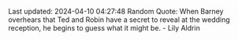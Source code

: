Last updated: 2024-04-10 04:27:48
Random Quote: When Barney overhears that Ted and Robin have a secret to reveal at the wedding reception, he begins to guess what it might be. - Lily Aldrin